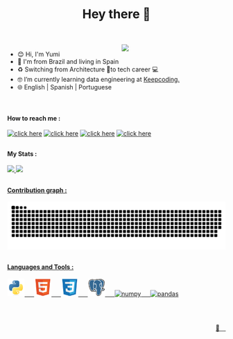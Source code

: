 <h1 align="center">
Hey there 👋
</h1>

<p>
  <br></br>
  <img src="https://media.giphy.com/media/rqd9R3yaDy16a8kDC1/giphy.gif" width="240" align='right'/>

- 😊 Hi, I'm Yumi 
- 📍  I'm from Brazil and living in Spain
- ♻️ Switching from Architecture 📐to tech career 💻
- 🤓 I’m currently learning data engineering at <a href="https://keepcoding.io/">Keepcoding. </a>
- 🌐 English | Spanish | Portuguese 
</p>


<div>
  <h4>
    <br></br>How to reach me :
  </h4>
  <a href="mailto:rn.yumi@gmail.com"><img src="https://img.shields.io/badge/Gmail-D14836?style=for-the-badge&logo=gmail&logoColor=white" target="_blank" title="click here"></a>
  <a href="https://www.linkedin.com/in/yumi-namie" target="_blank"><img src="https://img.shields.io/badge/LinkedIn-0077B5?style=for-the-badge&logo=linkedin&logoColor=white" title="click here"></a>
  <a href="https://www.instagram.com/renata.yumi/" target="_blank"><img src="https://img.shields.io/badge/Instagram-E4405F?style=for-the-badge&logo=instagram&logoColor=white" title="click here"></a>
  <a href="https://scratch.mit.edu/users/Yumi_Namie/" target="_blank"><img width="83px" src="https://mpng.subpng.com/20180420/jrq/kisspng-scratch-computer-science-logo-computer-programming-5ada13885f58b7.2044957615242412883906.jpg" title="click here"></a>
</div>


##

<div>
  <h4>My Stats :</h4>
  <a href="https://github.com/Yumi-Namie">
  <img height="180em" src="https://readme-stats.clckblog.space/api?username=Yumi-Namie&show_icons=true&theme=dracula&incluede_all_commits=true&count_private=true"/>
  <img height="180em"  src="https://readme-stats.clckblog.space/api/top-langs/?username=Yumi-Namie&layout=compact&langs_count=16&theme=dracula"/>
</div>
  
##
  
<h4>Contribution graph :</h4>

![Snake animation](https://github.com/Yumi-Namie/Yumi-Namie/blob/output/github-contribution-grid-snake.svg)
  
##
<div>
  <h4>Languages and Tools : </h4>
    <img src="https://raw.githubusercontent.com/devicons/devicon/master/icons/python/python-original.svg" alt="python" width="40" height="40" title="Python"/>
    &emsp;
    <img src="https://github.com/devicons/devicon/blob/master/icons/html5/html5-original.svg" alt="html" width="40" height="40" title="HTML" />
    &emsp;
    <img src="https://github.com/devicons/devicon/blob/master/icons/css3/css3-original.svg" alt="css" width="40" height="40" title="CSS" />
    &emsp;
    <img src="https://github.com/devicons/devicon/blob/master/icons/postgresql/postgresql-original.svg" alt="postgresql" width="40" height="40" title="PostGres-SQL" />
    &emsp;
    <img src="https://cdn.jsdelivr.net/gh/devicons/devicon/icons/numpy/numpy-original.svg" alt="numpy" width="40" height="40" title="Numpy" />
    &emsp;
    <img src="https://cdn.jsdelivr.net/gh/devicons/devicon/icons/pandas/pandas-original.svg" alt="pandas" width="40" height="40" title="Pandas"/>
            
</div>


<br></br>
 <p align='right'>👀&emsp;<img src="https://komarev.com/ghpvc/?username=Yumi-Namie&style=flat-square&color=yellow" alt="" /> </p>
